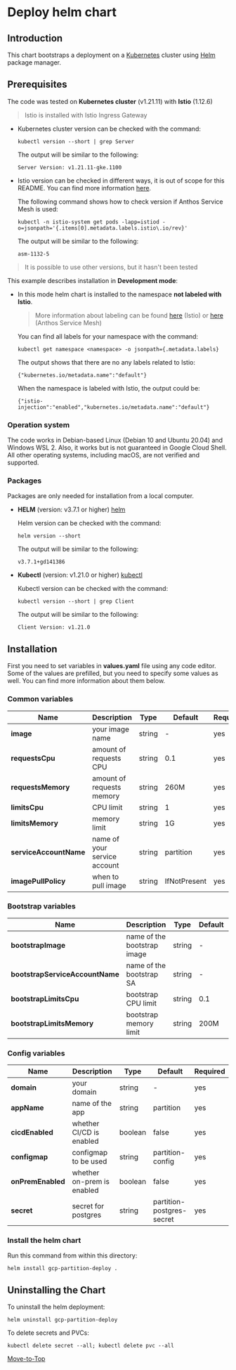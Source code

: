 <!--- Deploy -->

# Deploy helm chart

## Introduction

This chart bootstraps a deployment on a [Kubernetes](https://kubernetes.io) cluster using [Helm](https://helm.sh) package manager.

## Prerequisites

The code was tested on **Kubernetes cluster** (v1.21.11) with **Istio** (1.12.6)
  > Istio is installed with Istio Ingress Gateway

- Kubernetes cluster version can be checked with the command:

    `kubectl version --short | grep Server`

    The output will be similar to the following:

  ```console
  Server Version: v1.21.11-gke.1100
  ```

- Istio version can be checked in different ways, it is out of scope for this README. You can find more information [here](https://istio.io/latest/docs/setup/install/).

    The following command shows how to check version if Anthos Service Mesh is used:

    `kubectl -n istio-system get pods -lapp=istiod -o=jsonpath='{.items[0].metadata.labels.istio\.io/rev}'`

    The output will be similar to the following:

  ```console
  asm-1132-5
  ```

> It is possible to use other versions, but it hasn't been tested

This example describes installation in **Development mode**:

- In this mode helm chart is installed to the namespace **not labeled with Istio**.
  > More information about labeling can be found [here](https://istio.io/latest/docs/setup/additional-setup/sidecar-injection) (Istio) or [here](https://cloud.google.com/service-mesh/docs/managed/select-a-release-channel#default-injection-labels) (Anthos Service Mesh)

    You can find all labels for your namespace with the command:

     `kubectl get namespace <namespace> -o jsonpath={.metadata.labels}`

    The output shows that there are no any labels related to Istio:
  
    ```console
    {"kubernetes.io/metadata.name":"default"}
    ```

    When the namespace is labeled with Istio, the output could be:

    ```console
    {"istio-injection":"enabled","kubernetes.io/metadata.name":"default"}
    ```

### Operation system

The code works in Debian-based Linux (Debian 10 and Ubuntu 20.04) and Windows WSL 2. Also, it works but is not guaranteed in Google Cloud Shell. All other operating systems, including macOS, are not verified and supported.

### Packages

Packages are only needed for installation from a local computer.

- **HELM** (version: v3.7.1 or higher) [helm](https://helm.sh/docs/intro/install/)

    Helm version can be checked with the command:

    `helm version --short`

    The output will be similar to the following:

  ```console
  v3.7.1+gd141386
  ```

- **Kubectl** (version: v1.21.0 or higher) [kubectl](https://kubernetes.io/docs/tasks/tools/#kubectl)

    Kubectl version can be checked with the command:

    `kubectl version --short | grep Client`

    The output will be similar to the following:

  ```console
  Client Version: v1.21.0
  ```

## Installation

First you need to set variables in **values.yaml** file using any code editor. Some of the values are prefilled, but you need to specify some values as well. You can find more information about them below.

### Common variables

| Name | Description | Type | Default |Required |
|------|-------------|------|---------|---------|
**image** | your image name | string | - | yes
**requestsCpu** | amount of requests CPU | string | 0.1 | yes
**requestsMemory** | amount of requests memory| string | 260M | yes
**limitsCpu** | CPU limit | string | 1 | yes
**limitsMemory** | memory limit | string | 1G | yes
**serviceAccountName** | name of your service account | string | partition | yes
**imagePullPolicy** | when to pull image | string | IfNotPresent | yes

### Bootstrap variables

| Name | Description | Type | Default |Required |
|------|-------------|------|---------|---------|
**bootstrapImage** | name of the bootstrap image | string | - | yes
**bootstrapServiceAccountName** | name of the bootstrap SA | string | - | yes
**bootstrapLimitsCpu** | bootstrap CPU limit | string | 0.1 | yes
**bootstrapLimitsMemory** | bootstrap memory limit | string | 200M | yes

### Config variables

| Name | Description | Type | Default |Required |
|------|-------------|------|---------|---------|
**domain** | your domain | string | - | yes
**appName** | name of the app | string | partition | yes
**cicdEnabled** | whether CI/CD is enabled | boolean | false | yes
**configmap** | configmap to be used | string | partition-config | yes
**onPremEnabled** | whether on-prem is enabled | boolean | false | yes
**secret** | secret for postgres | string | partition-postgres-secret | yes

### Install the helm chart

Run this command from within this directory:

```console
helm install gcp-partition-deploy .
```

## Uninstalling the Chart

To uninstall the helm deployment:

```console
helm uninstall gcp-partition-deploy
```

To delete secrets and PVCs:

```console
kubectl delete secret --all; kubectl delete pvc --all
```

[Move-to-Top](#deploy-helm-chart)
